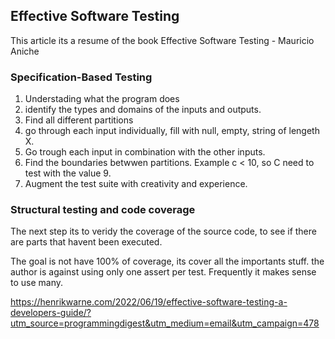 ## Effective Software Testing

This article its a resume of the book Effective Software Testing - Mauricio Aniche

### Specification-Based Testing

1. Understading what the program does
2. identify the types and domains of the inputs and outputs.
3. Find all different partitions
4. go through each input individually, fill with null, empty, string of lengeth X.
5. Go trough each input in combination with the other inputs.
6. Find the boundaries betwwen partitions. Example c < 10, so C need to test with the value 9.
7. Augment the test suite with creativity and experience.

### Structural testing and code coverage

The next step its to veridy the coverage of the source code, to see if there are parts that havent been executed.

The goal is not have 100% of coverage, its cover all the importants stuff.
the author is against using only one assert per test. Frequently it makes sense to use many.

https://henrikwarne.com/2022/06/19/effective-software-testing-a-developers-guide/?utm_source=programmingdigest&utm_medium=email&utm_campaign=478

